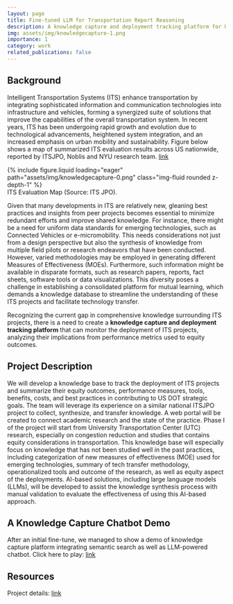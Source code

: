 ```yaml
---
layout: page
title: Fine-tuned LLM for Transportation Report Reasoning
description: A knowledge capture and deployment tracking platform for UTC research
img: assets/img/knowledgecapture-1.png
importance: 1
category: work
related_publications: false
---
```

## Background
Intelligent Transportation Systems (ITS) enhance transportation by integrating sophisticated information and communication technologies into infrastructure and vehicles, forming a synergized suite of solutions that improve the capabilities of the overall transportation system. In recent years, ITS has been undergoing rapid growth and evolution due to technological advancements, heightened system integration, and an increased emphasis on urban mobility and sustainability. Figure below shows a map of summarized ITS evaluation results across US nationwide, reported by ITSJPO, Noblis and NYU research team. [link](https://www.itskrs.its.dot.gov/its-map)

<div class="row mt-3">
    <div class="col-sm mt-3 mt-md-0">
        {% include figure.liquid loading="eager" path="assets/img/knowledgecapture-0.png" class="img-fluid rounded z-depth-1" %}
    </div>
</div>
<div class="caption">
    ITS Evaluation Map (Source: ITS JPO).
</div>

Given that many developments in ITS are relatively new, gleaning best practices and insights from peer projects becomes essential to minimize redundant efforts and improve shared knowledge. For instance, there might be a need for uniform data standards for emerging technologies, such as Connected Vehicles or e-micromobility. This needs considerations not just from a design perspective but also the synthesis of knowledge from multiple field pilots or research endeavors that have been conducted. However, varied methodologies may be employed in generating different Measures of Effectiveness (MOEs). Furthermore, such information might be available in disparate formats, such as research papers, reports, fact sheets, software tools or data visualizations. This diversity poses a challenge in establishing a consolidated platform for mutual learning, which demands a knowledge database to streamline the understanding of these ITS projects and facilitate technology transfer.

Recognizing the current gap in comprehensive knowledge surrounding ITS projects, there is a need to create a **knowledge capture and deployment tracking platform** that can monitor the deployment of ITS projects, analyzing their implications from performance metrics used to equity outcomes. 

## Project Description
We will develop a knowledge base to track the deployment of ITS projects and summarize their equity outcomes, performance measures, tools, benefits, costs, and best practices in contributing to US DOT strategic goals. The team will leverage its experience on a similar national ITSJPO project to collect, synthesize, and transfer knowledge. A web portal will be created to connect academic research and the state of the practice. Phase I of the project will start from University Transportation Center (UTC) research, especially on congestion reduction and studies that contains equity considerations in transportation. This knowledge base will especially focus on knowledge that has not been studied well in the past practices, including categorization of new measures of effectiveness (MOE) used for emerging technologies,  summary of tech transfer methodology, operationalized tools and outcome of the research, as well as equity aspect of the deployments. AI-based solutions, including large language models (LLMs), will be developed to assist the knowledge synthesis process with manual validation to evaluate the effectiveness of using this AI-based approach. 

## A Knowledge Capture Chatbot Demo
After an initial fine-tune, we managed to show a demo of knowledge capture platform integrating semantic search as well as LLM-powered chatbot. Click here to play: [link](kc-chatbot.c2smarter-it.org)

## Resources
Project details: [link](https://c2smarter.engineering.nyu.edu/cip/project/GaoBianZuo2023)